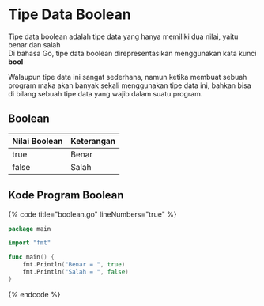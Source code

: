 # Tipe Data Boolean

Tipe data boolean adalah tipe data yang hanya memiliki dua nilai, yaitu benar dan salah\
Di bahasa Go, tipe data boolean direpresentasikan menggunakan kata kunci **bool**

Walaupun tipe data ini sangat sederhana, namun ketika membuat sebuah program maka akan banyak sekali menggunakan tipe data ini, bahkan bisa di bilang sebuah tipe data yang wajib dalam suatu program.

## **Boolean**

| Nilai Boolean | Keterangan |
| ------------- | ---------- |
| true          | Benar      |
| false         | Salah      |

## Kode Program Boolean

{% code title="boolean.go" lineNumbers="true" %}
```go
package main

import "fmt"

func main() {
	fmt.Println("Benar = ", true)
	fmt.Println("Salah = ", false)
}
```
{% endcode %}
